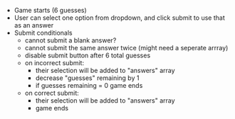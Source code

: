 - Game starts (6 guesses)
- User can select one option from dropdown, and click submit to use that as an answer
- Submit conditionals
  - cannot submit a blank answer?
  - cannot submit the same answer twice (might need a seperate arrray)
  - disable submit button after 6 total guesses 
  - on incorrect submit:
    - their selection will be added to "answers" array 
    - decrease "guesses" remaining by 1
    - if guesses remaining = 0 game ends
  - on correct submit:
    - their selection will be added to "answers" array 
    - game ends
